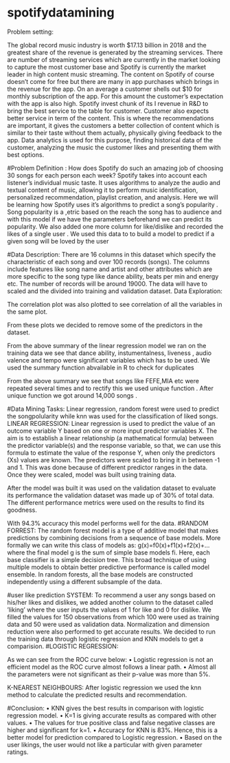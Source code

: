 # spotifydatamining
Problem setting:

The global record music industry is worth $17.13 billion in 2018 and the greatest share of the revenue is generated by the streaming services. There are number of streaming services which are currently in the market looking to capture the most customer base and Spotify is currently the market leader in high content music streaming. The content on Spotify of course doesn’t come for free but there are many in app purchases which brings in the revenue for the app. On an average a customer shells out $10 for monthly subscription of the app. For this amount the customer’s expectation with the app is also high. Spotify invest chunk of its I revenue in R&D to bring the best service to the table for customer. Customer also expects better service in term of the content. This is where the recommendations are important, it gives the customers a better collection of content which is similar to their taste without them actually, physically giving feedback to the app. Data analytics is used for this purpose, finding historical data of the customer, analyzing the music the customer likes and presenting them with best options.


#Problem Definition :
How does Spotify do such an amazing job of choosing 30 songs for each person each week? Spotify takes into account each listener’s individual music taste. It uses algorithms to analyze the audio and textual content of music, allowing it to perform music identification, personalized recommendation, playlist creation, and analysis.
Here we will be learning how Spotify uses it’s algorithms to predict a song’s popularity . Song popularity is a ,etric based on the reach the song has to audience and with this model if we have the parameters beforehand we can predict its popularity.
We also added one more column for like/dislike and recorded the likes of a single user . We used this data to to build a model to predict if a given song will be loved by the user


#Data Description:
There are 16 columns in this dataset which specify the characteristic of each song and over 100 records (songs). The columns include features like song  name and artist and other attributes which are more specific to the song type like dance ability, beats per min and energy etc. The number of records will be around 19000. The data will have to scaled and the divided into training and validation dataset.
Data Exploration: 


 



 





 
The correlation plot was also plotted to see correlation of all the variables in the same plot.
 
From these plots we decided to remove some of the predictors in the dataset.


 
From the above summary of the linear regression model we ran on the training data we see that dance ability, instumentalness, liveness , audio valence and tempo were significant variables which has to be used.
We used the summary function abvailable in R to check for duplicates

 

From the above summary we see that songs like FEFE,MIA etc were repeated several times and to rectify this we used unique function . After unique function we got around 14,000 songs .

#Data Mining Tasks: 
Linear regression, random forest were used to predict the songpolularity while knn was used for the classification of liked songs.
LINEAR REGRESSION:
Linear regression is used to predict the value of an outcome variable Y based on one or more input predictor variables X. The aim is to establish a linear relationship (a mathematical formula) between the predictor variable(s) and the response variable, so that, we can use this formula to estimate the value of the response Y, when only the predictors (Xs) values are known.
The predictors were scaled to bring it in between -1 and 1. This was done because of different predictor ranges in the data.
Once they were scaled, model was built using training data.

 
After the model was built it was used on the validation dataset to evaluate its performance the validation dataset was made up of 30% of total data.
The different performance metrics were used on the results to find its goodness.
 
 
 
With 94.3% accuracy this model performs well for the data.
#RANDOM FORREST:
The random forest model is a type of additive model that makes predictions by combining decisions from a sequence of base models. More formally we can write this class of models as:
g(x)=f0(x)+f1(x)+f2(x)+...
where the final model g is the sum of simple base models fi. Here, each base classifier is a 
simple decision tree. This broad technique of using multiple models to obtain better 
predictive performance is called model ensemble. In random forests, all the base models are constructed independently using a different subsample of the data.


 


#user like prediction SYSTEM:
To recommend a user any songs based on his/her likes and dislikes, we added another column to the dataset called ’liking’ where the user inputs the values of 1 for like and 0 for dislike. 
We filled the values for 150 observations from which 100 were used as training data and 50 were used as validation data. Normalization and dimension reduction were also performed to get accurate results.
We decided to run the training data through logistic regression and KNN models to get a comparision.
#LOGISTIC REGRESSION:
  
As we can see from the ROC curve below:
•	Logistic regression is not an efficient model as the ROC curve almost follows a linear path.
•	Almost all the parameters were not significant as their p-value was more than 5%.
 

 
K-NEAREST NEIGHBOURS:
After logistic regression we used the knn method to calculate the predicted results and recommendation.
 
 
#Conclusion:
•	KNN gives the best results in comparison with logistic regression model.
•	K=1 is giving accurate results as compared with other values.
•	The values for true positive class and false negative classes are higher and significant for k=1.
•	Accuracy for KNN is 83%. Hence, this is a better model for prediction compared to Logistic regression.
•	Based on the user likings, the user would not like a particular with given parameter ratings.

